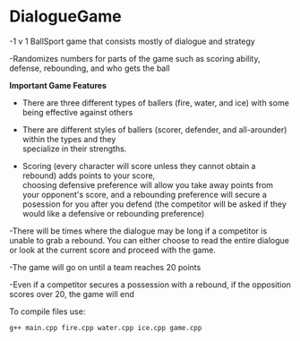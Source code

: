 # DialogueGame
-1 v 1 BallSport game that consists mostly of dialogue and strategy

-Randomizes numbers for parts of the game such as scoring ability, defense, rebounding, and who gets the ball

**Important Game Features**

- There are three different types of ballers (fire, water, and ice) with some being effective against others

- There are different styles of ballers (scorer, defender, and all-arounder) within the types and they      
  specialize in their strengths.
  
- Scoring (every character will score unless they cannot obtain a rebound) adds points to your score,       
  choosing defensive preference will allow you take away points from your opponent's score, and
  a rebounding preference will secure a posession for you after you defend
  (the competitor will be asked if they would like a defensive or rebounding preference)
  
 -There will be times where the dialogue may be long if a competitor is unable to grab a rebound. You can
  either choose to read the entire dialogue or look at the current score and proceed with the game.
  
 -The game will go on until a team reaches 20 points
 
 -Even if a competitor secures a possession with a rebound, if the opposition scores over 20, the game
  will end
  
  
  To compile files use: 
  ```
  g++ main.cpp fire.cpp water.cpp ice.cpp game.cpp
  ```
